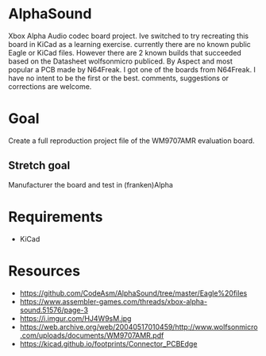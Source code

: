 AlphaSound
==========

Xbox Alpha Audio codec board project.
Ive switched to try recreating this board in KiCad as a learning exercise. currently there are no known public Eagle or KiCad files.
However there are 2 known builds that succeeded based on the Datasheet wolfsonmicro publiced. By Aspect and most popular a PCB made by N64Freak. I got one of the boards from N64Freak. I have no intent to be the first or the best. comments, suggestions or corrections are welcome.

# Goal
Create a full reproduction project file of the WM9707AMR evaluation board.

## Stretch goal
Manufacturer the board and test in (franken)Alpha

# Requirements

* KiCad

# Resources

* https://github.com/CodeAsm/AlphaSound/tree/master/Eagle%20files
* https://www.assembler-games.com/threads/xbox-alpha-sound.51576/page-3
* https://i.imgur.com/HJ4W9sM.jpg
* https://web.archive.org/web/20040517010459/http://www.wolfsonmicro.com/uploads/documents/WM9707AMR.pdf
* https://kicad.github.io/footprints/Connector_PCBEdge
